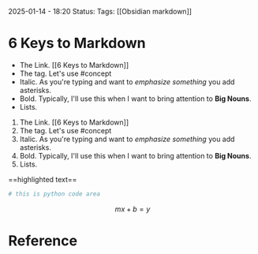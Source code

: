 2025-01-14 - 18:20
Status:
Tags: [[Obsidian markdown]]
# 6 Keys to Markdown
- The Link. [[6 Keys to Markdown]]
- The tag. Let's use #concept 
- Italic. As you're typing and want to *emphasize something* you add asterisks.
- Bold. Typically, I'll use this when I want to bring attention to **Big Nouns**.
- Lists. 

1. The Link. [[6 Keys to Markdown]]
2. The tag. Let's use #concept 
3. Italic. As you're typing and want to _emphasize something_ you add asterisks.
4. Bold. Typically, I'll use this when I want to bring attention to **Big Nouns**.
5. Lists. 

 ==highlighted text==
 
```python
# this is python code area
```

$$
mx+b=y 
$$

# Reference